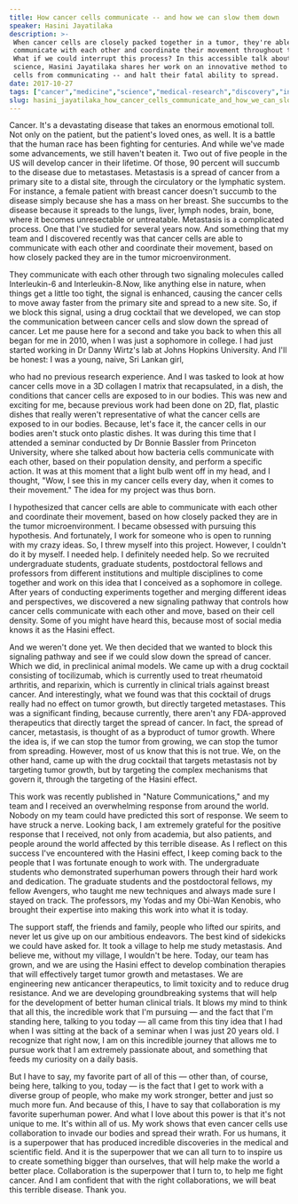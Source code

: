 ```yaml
---
title: How cancer cells communicate -- and how we can slow them down
speaker: Hasini Jayatilaka
description: >-
 When cancer cells are closely packed together in a tumor, they're able to
 communicate with each other and coordinate their movement throughout the body.
 What if we could interrupt this process? In this accessible talk about cutting-edge
 science, Hasini Jayatilaka shares her work on an innovative method to stop cancer
 cells from communicating -- and halt their fatal ability to spread.
date: 2017-10-27
tags: ["cancer","medicine","science","medical-research","discovery","innovation","tedx","human-body"]
slug: hasini_jayatilaka_how_cancer_cells_communicate_and_how_we_can_slow_them_down
---
```


Cancer. It's a devastating disease that takes an enormous emotional toll. Not only on the
patient, but the patient's loved ones, as well. It is a battle that the human race has
been fighting for centuries. And while we've made some advancements, we still haven't
beaten it. Two out of five people in the US will develop cancer in their lifetime. Of
those, 90 percent will succumb to the disease due to metastases. Metastasis is a spread of
cancer from a primary site to a distal site, through the circulatory or the lymphatic
system. For instance, a female patient with breast cancer doesn't succumb to the disease
simply because she has a mass on her breast. She succumbs to the disease because it
spreads to the lungs, liver, lymph nodes, brain, bone, where it becomes unresectable or
untreatable. Metastasis is a complicated process. One that I've studied for several years
now. And something that my team and I discovered recently was that cancer cells are able
to communicate with each other and coordinate their movement, based on how closely packed
they are in the tumor microenvironment.

They communicate with each other through two signaling molecules called Interleukin-6 and
Interleukin-8.Now, like anything else in nature, when things get a little too tight, the
signal is enhanced, causing the cancer cells to move away faster from the primary site and
spread to a new site. So, if we block this signal, using a drug cocktail that we
developed, we can stop the communication between cancer cells and slow down the spread of
cancer. Let me pause here for a second and take you back to when this all began for me in
2010, when I was just a sophomore in college. I had just started working in Dr Danny
Wirtz's lab at Johns Hopkins University. And I'll be honest: I was a young, naive, Sri
Lankan girl,

who had no previous research experience. And I was tasked to look at how cancer cells move
in a 3D collagen I matrix that recapsulated, in a dish, the conditions that cancer cells
are exposed to in our bodies. This was new and exciting for me, because previous work had
been done on 2D, flat, plastic dishes that really weren't representative of what the
cancer cells are exposed to in our bodies. Because, let's face it, the cancer cells in our
bodies aren't stuck onto plastic dishes. It was during this time that I attended a seminar
conducted by Dr Bonnie Bassler from Princeton University, where she talked about how
bacteria cells communicate with each other, based on their population density, and perform
a specific action. It was at this moment that a light bulb went off in my head, and I
thought, "Wow, I see this in my cancer cells every day, when it comes to their movement."
The idea for my project was thus born.

I hypothesized that cancer cells are able to communicate with each other and coordinate
their movement, based on how closely packed they are in the tumor microenvironment. I
became obsessed with pursuing this hypothesis. And fortunately, I work for someone who is
open to running with my crazy ideas. So, I threw myself into this project. However, I
couldn't do it by myself. I needed help. I definitely needed help. So we recruited
undergraduate students, graduate students, postdoctoral fellows and professors from
different institutions and multiple disciplines to come together and work on this idea
that I conceived as a sophomore in college. After years of conducting experiments together
and merging different ideas and perspectives, we discovered a new signaling pathway that
controls how cancer cells communicate with each other and move, based on their cell
density. Some of you might have heard this, because most of social media knows it as the
Hasini effect.

And we weren't done yet. We then decided that we wanted to block this signaling pathway
and see if we could slow down the spread of cancer. Which we did, in preclinical animal
models. We came up with a drug cocktail consisting of tocilizumab, which is currently used
to treat rheumatoid arthritis, and reparixin, which is currently in clinical trials
against breast cancer. And interestingly, what we found was that this cocktail of drugs
really had no effect on tumor growth, but directly targeted metastases. This was a
significant finding, because currently, there aren't any FDA-approved therapeutics that
directly target the spread of cancer. In fact, the spread of cancer, metastasis, is thought
of as a byproduct of tumor growth. Where the idea is, if we can stop the tumor from
growing, we can stop the tumor from spreading. However, most of us know that this is not
true. We, on the other hand, came up with the drug cocktail that targets metastasis not by
targeting tumor growth, but by targeting the complex mechanisms that govern it, through
the targeting of the Hasini effect.

This work was recently published in "Nature Communications," and my team and I received an
overwhelming response from around the world. Nobody on my team could have predicted this
sort of response. We seem to have struck a nerve. Looking back, I am extremely grateful
for the positive response that I received, not only from academia, but also patients, and
people around the world affected by this terrible disease. As I reflect on this success
I've encountered with the Hasini effect, I keep coming back to the people that I was
fortunate enough to work with. The undergraduate students who demonstrated superhuman
powers through their hard work and dedication. The graduate students and the postdoctoral
fellows, my fellow Avengers, who taught me new techniques and always made sure I stayed on
track. The professors, my Yodas and my Obi-Wan Kenobis, who brought their expertise into
making this work into what it is today.

The support staff, the friends and family, people who lifted our spirits, and never let us
give up on our ambitious endeavors. The best kind of sidekicks we could have asked for. It
took a village to help me study metastasis. And believe me, without my village, I wouldn't
be here. Today, our team has grown, and we are using the Hasini effect to develop
combination therapies that will effectively target tumor growth and metastases. We are
engineering new anticancer therapeutics, to limit toxicity and to reduce drug resistance.
And we are developing groundbreaking systems that will help for the development of better
human clinical trials. It blows my mind to think that all this, the incredible work that
I'm pursuing — and the fact that I'm standing here, talking to you today — all came from
this tiny idea that I had when I was sitting at the back of a seminar when I was just 20
years old. I recognize that right now, I am on this incredible journey that allows me to
pursue work that I am extremely passionate about, and something that feeds my curiosity on
a daily basis.

But I have to say, my favorite part of all of this — other than, of course, being here,
talking to you, today — is the fact that I get to work with a diverse group of people, who
make my work stronger, better and just so much more fun. And because of this, I have to
say that collaboration is my favorite superhuman power. And what I love about this power
is that it's not unique to me. It's within all of us. My work shows that even cancer cells
use collaboration to invade our bodies and spread their wrath. For us humans, it is a
superpower that has produced incredible discoveries in the medical and scientific field.
And it is the superpower that we can all turn to to inspire us to create something bigger
than ourselves, that will help make the world a better place. Collaboration is the
superpower that I turn to, to help me fight cancer. And I am confident that with the right
collaborations, we will beat this terrible disease. Thank you.

<!--
ad_duration=3.33
comment_count=24
event="TEDxMidAtlantic"
external_start_time=0
has_talk_citation=1
intro_duration=11.82
is_subtitle_required="False"
is_talk_featured="True"
language="en"
language_swap="False"
native_language="en"
number_of_related_talks=6
number_of_speakers=1
number_of_subtitled_videos=23
number_of_tags=8
number_of_talk_download_languages=25
number_of_talk_more_resources=0
number_of_talk_recommendations=0
number_of_talks_take_actions=0
post_ad_duration=0.83
published_timestamp="2018-08-16 19:52:49"
recording_date="2017-10-27"
speaker_description="Cancer fighter"
speaker_is_published=1
speaker_name="Hasini Jayatilaka"
talk_more_resources=[]
talk_name="How cancer cells communicate -- and how we can slow them down"
talks_tags=["cancer","medicine","science","medical-research","discovery","innovation","tedx","human-body"]
talks_take_action=[]
url_audio="https://download.ted.com/talks/HasiniJayatilaka_2017X.mp3?apikey=acme-roadrunner"
url_photo_speaker="https://pe.tedcdn.com/images/ted/93d6a05ab51780a4480d8e8a1050826811da6fac_254x191.jpg"
url_photo_talk="https://s3.amazonaws.com/talkstar-photos/uploads/0afdeb96-d69a-45c9-aa90-27577e5d1b33/HasiniJayatilaka_2017X-embed.jpg"
url_webpage="https://www.ted.com/talks/hasini_jayatilaka_how_cancer_cells_communicate_and_how_we_can_slow_them_down"
video_type_name="TEDx Talk"
-->